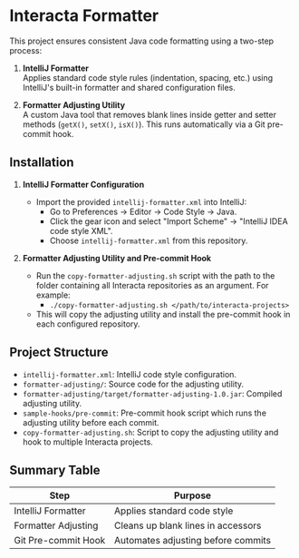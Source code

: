 # Interacta Formatter

This project ensures consistent Java code formatting using a two-step process:

1. **IntelliJ Formatter**  
   Applies standard code style rules (indentation, spacing, etc.) using IntelliJ's built-in formatter and shared configuration files.

2. **Formatter Adjusting Utility**  
   A custom Java tool that removes blank lines inside getter and setter methods (`getX()`, `setX()`, `isX()`). This runs automatically via a Git pre-commit hook.

## Installation

1. **IntelliJ Formatter Configuration**
   - Import the provided `intellij-formatter.xml` into IntelliJ:
     - Go to Preferences → Editor → Code Style → Java.
     - Click the gear icon and select "Import Scheme" → "IntelliJ IDEA code style XML".
     - Choose `intellij-formatter.xml` from this repository.

2. **Formatter Adjusting Utility and Pre-commit Hook**
   - Run the `copy-formatter-adjusting.sh` script with the path to the folder containing all Interacta repositories as an argument. For example:
     - `./copy-formatter-adjusting.sh </path/to/interacta-projects>`
   - This will copy the adjusting utility and install the pre-commit hook in each configured repository.

## Project Structure

- `intellij-formatter.xml`: IntelliJ code style configuration.
- `formatter-adjusting/`: Source code for the adjusting utility.
- `formatter-adjusting/target/formatter-adjusting-1.0.jar`: Compiled adjusting utility.
- `sample-hooks/pre-commit`: Pre-commit hook script which runs the adjusting utility before each commit.
- `copy-formatter-adjusting.sh`: Script to copy the adjusting utility and hook to multiple Interacta projects.

## Summary Table

| Step                    | Purpose                            |
|-------------------------|------------------------------------|
| IntelliJ Formatter      | Applies standard code style        |
| Formatter Adjusting     | Cleans up blank lines in accessors |
| Git Pre-commit Hook     | Automates adjusting before commits |
